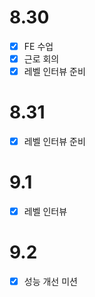 # 8.30

- [x] FE 수업
- [x] 근로 회의
- [x] 레벨 인터뷰 준비

# 8.31

- [x] 레벨 인터뷰 준비



# 9.1

- [x] 레벨 인터뷰

# 9.2

- [x] 성능 개선 미션
